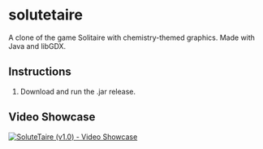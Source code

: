 # solutetaire

A clone of the game Solitaire with chemistry-themed graphics. Made with Java and libGDX.

## Instructions

1. Download and run the .jar release.

## Video Showcase

[![SoluteTaire (v1.0) - Video Showcase](http://img.youtube.com/vi/57rxYg5MKyw/0.jpg)](http://www.youtube.com/watch?v=57rxYg5MKyw "SoluteTaire (v1.0) - Video Showcase")
